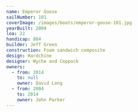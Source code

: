 ```yaml
---
name: Emperor Goose
sailNumber: 101
coverImage: /images/boats/emperor-goose-101.jpg
yearBuilt: 2004
loa: 22
handicap: 884
builder: Jeff Green
construction: Foam sandwich composite
design: Hardchine
designer: Wyche and Coppock
owners:
  - from: 2014
    to: null
    owner: David Long
  - from: 2004
    to: 2014
    owner: John Parker
---
```

